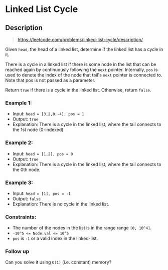 # Linked List Cycle

## Description
> https://leetcode.com/problems/linked-list-cycle/description/

Given `head`, the head of a linked list, determine if the linked list has a cycle in it.

There is a cycle in a linked list if there is some node in the list that can be reached again by continuously following the `next` pointer. Internally, `pos` is used to denote the index of the node that tail's `next` pointer is connected to. Note that pos is not passed as a parameter.

Return `true` if there is a cycle in the linked list. Otherwise, return `false`.


### Example 1:

- Input: `head = [3,2,0,-4], pos = 1`
- Output: `true`
- Explanation: There is a cycle in the linked list, where the tail connects to the 1st node (0-indexed).

### Example 2:

- Input: `head = [1,2], pos = 0`
- Output: `true`
- Explanation: There is a cycle in the linked list, where the tail connects to the 0th node.

### Example 3:

- Input: `head = [1], pos = -1`
- Output: `false`
- Explanation: There is no cycle in the linked list.

### Constraints:

- The number of the nodes in the list is in the range range `[0, 10^4]`.
- `-10^5 <= Node.val <= 10^5`
- `pos` is `-1` or a valid index in the linked-list.

### Follow up
Can you solve it using `O(1)` (i.e. constant) memory?
